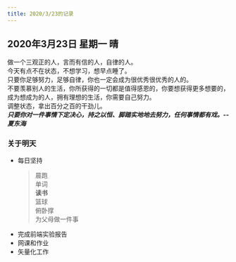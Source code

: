 ```yaml
---
title: 2020/3/23的记录
---
```

## 2020年3月23日 星期一 晴
做一个三观正的人，言而有信的人，自律的人。  
今天有点不在状态，不想学习，想早点睡了。  
只要你足够努力，足够自律，你也一定会成为很优秀很优秀的人的。  
不要羡慕别人的生活，你所获得的一切都是值得感恩的，你要想获得更多想要的，成为想成为的人，拥有理想的生活，你需要自己努力。  
调整状态，拿出百分之百的干劲儿。  
***只要你对一件事情下定决心，持之以恒、脚踏实地地去努力，任何事情都有戏。--夏东海***  
### 关于明天
* 每日坚持
    > 晨跑  
	> 单词  
	> **读书**  
	> 篮球  
	> 俯卧撑  
	> 为父母做一件事
* 完成前端实验报告  
* 网课和作业  
* 矢量化工作
